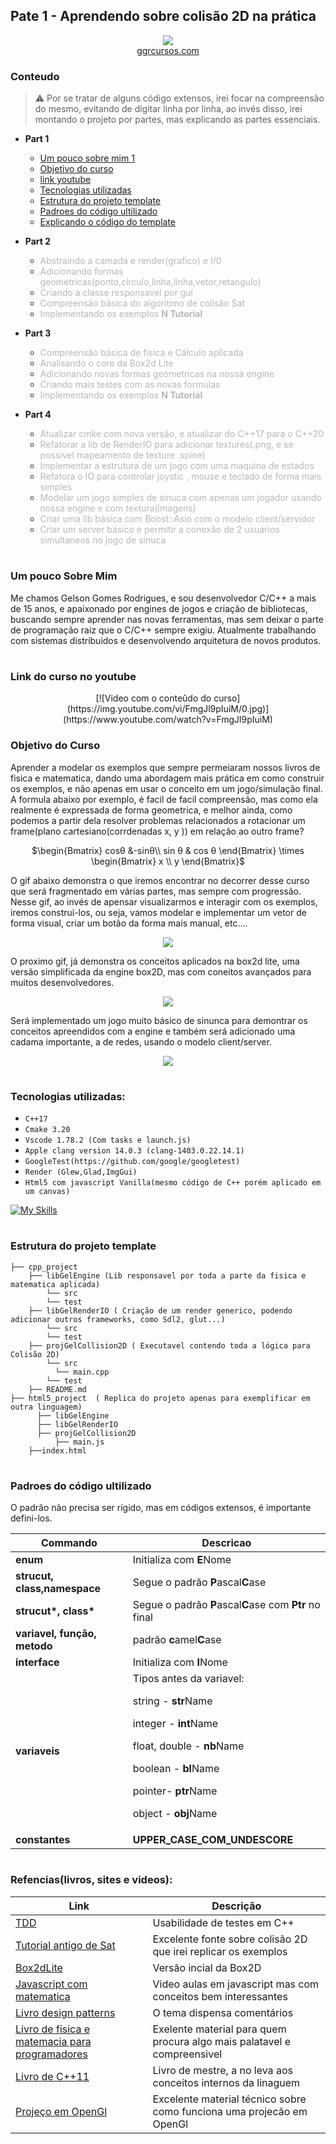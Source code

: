 ## Pate 1 - Aprendendo sobre colisão 2D na prática

<p align="center">
  <img src="assets/me.png" />
  <br> <a href="https://ggrcursos.com/">ggrcursos.com</a>
</p>

 

### Conteudo
 
> :warning:
Por se tratar de alguns código extensos, irei focar na compreensão do mesmo, evitando de digitar linha por linha, ao invés disso, irei montando o projeto por partes, mas explicando as partes essenciais. 

* **Part 1** 
  * [Um pouco sobre mim 1](#)
  * [Objetivo do curso](#)
  * [link youtube](#)
  * [Tecnologias utilizadas](#)
  * [Estrutura do projeto template](#)
  * [Padroes do código ultilizado](#)
  * [Explicando o código do template](#)

* **Part 2**
  * <span style="opacity: 0.3; ">Abstraindo a camada e render(grafico) e I/0</span>
  * <span style="opacity: 0.3; ">Adicionando formas geometricas(ponto,circulo,linha,linha,vetor,retangulo)</span>
  * <span style="opacity: 0.3; ">Criando a classe responsavel por gui</span>
  * <span style="opacity: 0.3; ">Compreensão básica do algoritimo de colisão Sat</span>
  * <span style="opacity: 0.3; ">Implementando os exemplos <b>N Tutorial</b> </span>
* **Part 3**
  * <span style="opacity: 0.3; ">Compreensão básica de fisica e Cálculo aplicada</span>
  * <span style="opacity: 0.3; ">Analisando o core da Box2d Lite</span>
  * <span style="opacity: 0.3; ">Adicionando novas formas geometricas na nossa engine</span>
  * <span style="opacity: 0.3; ">Criando mais testes com as novas formulas</span>
  * <span style="opacity: 0.3; ">Implementando os exemplos <b>N Tutorial</b> </span>
* **Part 4**
  * <span style="opacity: 0.3; ">Atualizar cmke com nova versão, e atualizar do C++17 para o C++20</span>
  * <span style="opacity: 0.3; ">Refatorar a lib de RenderIO para adicionar textures(.png, e se possivel mapeamento de texture .spine)</span>
  * <span style="opacity: 0.3; ">Implementar a estrutura de um jogo com uma maquina de estados</span>
  * <span style="opacity: 0.3; ">Refatora o IO para controlar joystic , mouse e teclado de forma mais simples</span>
  * <span style="opacity: 0.3; ">Modelar um jogo simples de sinuca com apenas um jogador usando nossa engine e com textura(imagens)</span>
  * <span style="opacity: 0.3; ">Criar uma lib básica com Boost::Asio com o modelo client/servidor</span>
  * <span style="opacity: 0.3; ">Criar um server básico e permitir a conexão de 2 usuários simultaneos no jogo de sinuca</span>
#

### Um pouco Sobre Mim
 Me chamos Gelson Gomes Rodrigues, e sou desenvolvedor C/C++ a mais de 15 anos, e apaixonado por engines de jogos e criação de bibliotecas, buscando sempre aprender nas novas ferramentas, mas sem deixar o parte de programação raiz que o C/C++ sempre exigiu.
 Atualmente trabalhando com sistemas distribuidos e desenvolvendo arquitetura de novos produtos.
#

### Link do curso no youtube 
<center>
[![Video com o conteûdo do curso](https://img.youtube.com/vi/FmgJl9pIuiM/0.jpg)](https://www.youtube.com/watch?v=FmgJl9pIuiM)
  </center>

### Objetivo do Curso

Aprender a modelar os exemplos que sempre permeiaram nossos livros de fisica e matematica, dando uma abordagem mais prática em como construir os exemplos, e não apenas em usar o conceito em um jogo/simulação final.
A formula abaixo por exemplo, é facil de facil compreensão, mas como ela realmente é expressada de forma geometrica, e melhor ainda, como podemos a partir dela resolver problemas relacionados a rotacionar um frame(plano cartesiano(corrdenadas x, y  )) em relação ao outro frame?

<center>

$\begin{Bmatrix}
cosθ &-sinθ\\
sin θ & cos θ
\end{Bmatrix} \times \begin{Bmatrix}
x \\ y
\end{Bmatrix}$

</center>


 

O gif abaixo demonstra o que iremos encontrar no decorrer desse curso que será fragmentado em várias partes, mas sempre com progressão.
Nesse gif, ao invés de apensar visualizarmos e interagir com os exemplos, iremos construi-los, ou seja, vamos modelar e implementar um vetor de forma visual, criar um botão da forma mais manual, etc....
<p align="center">
    <img src="assets/sat_examples.gif" /> 
</p>


O proximo gif, já demonstra os conceitos aplicados na box2d lite, uma versão simplificada da engine box2D, mas com coneitos avançados para muitos desenvolvedores.

<p align="center">
  <img src="assets/box2lite.gif" /> 
</p>

Será implementado um jogo muito básico de sinunca para demontrar os conceitos apreendidos com a engine e também será adicionado uma cadama importante, a de redes, usando o modelo client/server.

<p align="center">
  <img src="assets/pool.png" /> 
</p>

#

### Tecnologias utilizadas:


  - ``C++17``
  - ``Cmake 3.20``
  - ``Vscode 1.78.2 (Com tasks e launch.js)``
  - ``Apple clang version 14.0.3 (clang-1403.0.22.14.1)``
  - ``GoogleTest(https://github.com/google/googletest)``
  - ``Render (Glew,Glad,ImgGui)``
  - ``Html5 com javascript Vanilla(mesmo código de C++ porém aplicado em um canvas)``

  [![My Skills](https://skillicons.dev/icons?i=cpp,cmake,js,html,css,vscode)](https://skillicons.dev)

#

### Estrutura do projeto template

```
├── cpp_project
    ├── libGelEngine (Lib responsavel por toda a parte da fisica e matematica aplicada)
        └── src
        └── test
    ├── libGelRenderIO ( Criação de um render generico, podendo adicionar outros frameworks, como Sdl2, glut...)
        └── src
        └── test
    ├── projGelCollision2D ( Executavel contendo toda a lógica para Colisão 2D)
        └── src
          └── main.cpp
        └── test
    ├── README.md
├── html5_project  ( Replica do projeto apenas para exemplificar em outra linguagem)
      ├── libGelEngine 
      ├── libGelRenderIO
      ├── projGelCollision2D
          ├── main.js
    ├──index.html
```

#

### Padroes do código ultilizado
 
 O padrão não precisa ser rígido, mas em códigos extensos, é importante defini-los.

   | Commando | Descricao |  
   | --- | --- |
   | <b>enum</b> | Initializa com <b>E</b>Nome |
   | <b>strucut, class,namespace</b> | Segue o padrão <b>P</b>ascal<b>C</b>ase |
   | <b>strucut*, class*</b> | Segue o padrão <b>P</b>ascal<b>C</b>ase com **Ptr** no final |
   | <b>variavel, função, metodo</b> | padrão <b>c</b>amel<b>C</b>ase|
   | <b>interface</b> | Initializa com <b>I</b>Nome|
   | <b>variaveis</b> | Tipos antes da variavel:</p><p>string - <b>str</b>Name</p><p> integer - <b>int</b>Name</p><p>float, double - <b>nb</b>Name</p><p>boolean -  <b>bl</b>Name</p><p>pointer- <b>ptr</b>Name</p><p>object - <b>obj</b>Name</p> |
   | <b>constantes</b> | **UPPER_CASE_COM_UNDESCORE**
   
    
#

### Refencias(livros, sites e videos):

Link  | Descrição
------------- | -------------
|<a href="https://gamesfromwithin.com/when-is-it-ok-not-to-tdd">TDD</a>  | Usabilidade de testes em C++
|<a href="https://www.metanetsoftware.com/technique/tutorialA.html">Tutorial antigo de Sat</a>  | Excelente fonte sobre colisão 2D que irei replicar os exemplos
|<a href="https://github.com/erincatto/box2d-lite">Box2dLite</a>  | Versão incial da Box2D
|<a href="https://www.youtube.com/@codingmath">Javascript com matematica</a> | Video aulas em javascript mas com conceitos bem interessantes 
|<a href="https://www.amazon.com.br/Design-Patterns-Modern-Approaches-Object-Oriented/dp/1484236025">Livro design patterns</a> | O tema dispensa comentários
|<a href="https://www.google.com/imgres?imgurl=https%3A%2F%2Fm.media-amazon.com%2Fimages%2FI%2F51WfngocjgL._AC_UF1000%2C1000_QL80_.jpg&tbnid=KKPTPgCjoxJZLM&vet=12ahUKEwjiv_Kz9ab_AhVON7kGHdQdAB4QMygAegUIARC9AQ..i&imgrefurl=https%3A%2F%2Fwww.amazon.com%2FMathematics-Physics-Programmers-Programming-Kodicek%2Fdp%2F1584503300&docid=pP4aYpewosyK4M&w=804&h=1000&q=physics%20and%20math%20for%20programmers&ved=2ahUKEwjiv_Kz9ab_AhVON7kGHdQdAB4QMygAegUIARC9AQ">Livro de fisica e matemacia para programadores</a> | Exelente material para quem procura algo mais palatavel e compreensivel |
| <a href="https://www.amazon.com.br/C-Programming-Language-Bjarne-Stroustrup/dp/0321563840">Livro de C++11</a>| Livro de mestre, a no leva aos conceitos internos da linaguem
| <a href="http://www.songho.ca/opengl/gl_projectionmatrix_mathml.html">Projeço em OpenGl</a> | Excelente material técnico sobre como funciona uma projecão em OpenGl






 
